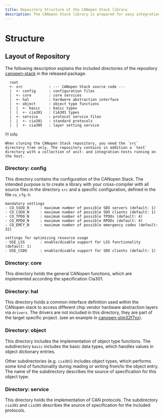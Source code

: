 ```yaml
---
title: Repository Structure of the CANopen Stack library
description: The CANopen Stack library is prepared for easy integration into projects based on the CMake build system.
---
```


# Structure

## Layout of Repository

The following description explains the included directories of the repository [canopen-stack][] in the released package.

```
  root
  +- src            : --- CANopen Stack source code ---
  |  +- config      : configuration files
  |  +- core        : core services
  |  +- hal         : hardware abstraction interface
  |  +- object      : object type functions
  |  |  +- basic    : basic types
  |  |  +- cia301   : CiA301 types
  |  +- service     : protocol service files
  |  |  +- cia301   : standard protocols
  |  |  +- cia305   : layer setting service
```

!!! info

    When cloning the CANopen Stack repository, you need the `src` directory tree only. The repository contains in addition a `test` directory with a collection of unit- and integration-tests running on the host.

### Directory: config

This directory contains the configuration of the CANopen Stack. The intended purpose is to create a library with your cross-compiler with all source files in the directory `src` and a specific configuration, defined in the file `co_cfg.h`:

```
mandatory settings
- CO_SSDO_N     : maximum number of possible SDO servers (default: 1)
- CO_CSDO_N     : maximum number of possible SDO clients (default: 1)
- CO_TPDO_N     : maximum number of possible TPDOs (default: 4)
- CO_RPDO_N     : maximum number of possible RPDOs (default: 4)
- CO_EMCY_N     : maximum number of possible emergency codes (default: 32)
```

```
settings for optimizing resource usage
- USE_LSS       : enable/disable support for LSS functionality (default: 1)
- USE_CSDO      : enable/disable support for SDO clients (default: 1)
```

### Directory: core

This directory holds the general CANopen functions, which are implemented according the specification Cia301.

### Directory: hal

This directory holds a common interface definition used within the CANopen stack to access different chip vendor hardware abstraction layers via `drivers`. The drivers are not included in this directory, they are part of the target specific project. (see an example in [canopen-stm32f7xx][]).

### Directory: object

This directory includes the implementation of object type functions. The subdirectory `basic` includes the basic data types, which handles values in object dictionary entries.

Other subdirectories (e.g. `cia301`) includes object types, which performs some kind of functionality during reading or writing from/to the object entry. The name of the subdirectory describes the source of specification for this object type.

### Directory: service

This directory holds the implementation of CAN protocols. The subdirectory `cia301` and `cia305` describes the source of specification for the included protocols.



[canopen-stack]: https://github.com/embedded-office/canopen-stack
    "Repository: canopen-stack"
[canopen-stm32f7xx]: https://github.com/embedded-office/canopen-stm32f7xx
    "Repository: canopen-stm32f7xx"
